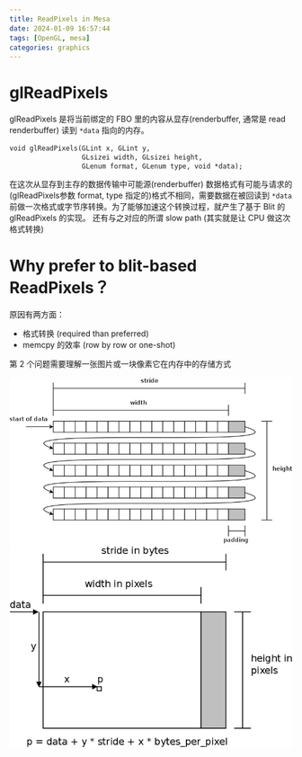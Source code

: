 ```yaml
---
title: ReadPixels in Mesa
date: 2024-01-09 16:57:44
tags: [OpenGL, mesa]
categories: graphics
---
```


# glReadPixels

glReadPixels 是将当前绑定的 FBO 里的内容从显存(renderbuffer, 通常是 read renderbuffer) 读到 `*data` 指向的内存。

```
void glReadPixels(GLint x, GLint y,
                  GLsizei width, GLsizei height,
                  GLenum format, GLenum type, void *data);
```

<!--more-->

在这次从显存到主存的数据传输中可能源(renderbuffer) 数据格式有可能与请求的(glReadPixels参数 format, type 指定的)格式不相同，需要数据在被回读到 `*data` 前做一次格式或字节序转换。为了能够加速这个转换过程，就产生了基于 Blit 的 glReadPixels 的实现。 还有与之对应的所谓 slow path (其实就是让 CPU 做这次格式转换)

# Why prefer to blit-based ReadPixels？

原因有两方面：

- 格式转换 (required than preferred)
- memcpy 的效率 (row by row or one-shot)

第 2 个问题需要理解一张图片或一块像素它在内存中的存储方式

![The usual layout of pixels of an image in memory](/images/readpixel/image-in-memory.png)
![How to compute the address of a pixel](/images/readpixel/image-in-address.png)



